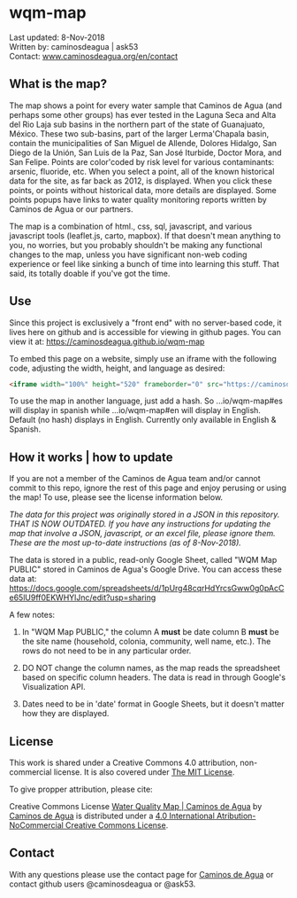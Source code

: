 # wqm-map
Last updated: 8-Nov-2018  
Written by: caminosdeagua | ask53   
Contact: www.caminosdeagua.org/en/contact  

## What is the map?
The map shows a point for every water sample that Caminos de Agua (and perhaps some other groups) has ever tested in the Laguna Seca and Alta del Rio Laja sub basins in the northern part of the state of Guanajuato, México. These two sub-basins, part of the larger Lerma'Chapala basin, contain the municipalities of San Miguel de Allende, Dolores Hidalgo, San Diego de la Unión, San Luis de la Paz, San José Iturbide, Doctor Mora, and San Felipe. Points are color'coded by risk level for various contaminants: arsenic, fluoride, etc. When you select a point, all of the known historical data for the site, as far back as 2012, is displayed. When you click these points, or points without historical data, more details are displayed. Some points popups have links to water quality monitoring reports written by Caminos de Agua or our partners.

The map is a combination of html., css, sql, javascript, and various javascript tools (leaflet.js, carto, mapbox). If that doesn't mean anything to you, no worries, but you probably shouldn't be making any functional changes to the map, unless you have significant non-web coding experience or feel like sinking a bunch of time into learning this stuff. That said, its totally doable if you've got the time. 

## Use
Since this project is exclusively a "front end" with no server-based code, it lives here on github and is accessible for viewing in github pages. You can view it at: https://caminosdeagua.github.io/wqm-map

To embed this page on a website, simply use an iframe with the following code, adjusting the width, height, and language as desired:

```html
<iframe width="100%" height="520" frameborder="0" src="https://caminosdeagua.github.io/wqm-map#en" allowfullscreen webkitallowfullscreen mozallowfullscreen oallowfullscreen msallowfullscreen></iframe>
```

To use the map in another language, just add a hash. So ...io/wqm-map#es will display in spanish while ...io/wqm-map#en will display in English. Default (no hash) displays in English. Currently only available in English & Spanish.

## How it works | how to update
If you are not a member of the Caminos de Agua team and/or cannot commit to this repo, ignore the rest of this page and enjoy perusing or using the map! To use, please see the license information below. 

*The data for this project was originally stored in a JSON in this repository. THAT IS NOW OUTDATED. If you have any instructions for updating the map that involve a JSON, javascript, or an excel file, please ignore them. These are the most up-to-date instructions (as of 8-Nov-2018).*

The data is stored in a public, read-only Google Sheet, called "WQM Map PUBLIC" stored in Caminos de Agua's Google Drive. You can access these data at:
https://docs.google.com/spreadsheets/d/1pUrg48cqrHdYrcsGww0g0pAcCe65lU9ff0EKWHYlJnc/edit?usp=sharing

A few notes:
1. In "WQM Map PUBLIC," the column A **must** be date column B **must** be the site name (household, colonia, community, well name, etc.). The rows do not need to be in any particular order.

2. DO NOT change the column names, as the map reads the spreadsheet based on specific column headers. The data is read in through Google's Visualization API. 

3. Dates need to be in 'date' format in Google Sheets, but it doesn't matter how they are displayed. 

## License
This work is shared under a Creative Commons 4.0 attribution, non-commercial license. It is also covered under [The MIT License](https://opensource.org/licenses/MIT). 

To give propper attribution, please cite:

Creative Commons License
[Water Quality Map | Caminos de Agua](https://caminosdeagua.github.io/wqm-map) by [Caminos de Agua](https://www.caminosdeagua.org) is distributed under a [4.0 International Atribution-NoCommercial Creative Commons License](https://creativecommons.org/share-your-work/licensing-types-examples/).

## Contact
With any questions please use the contact page for [Caminos de Agua](caminosdeagua.org) or contact github users @caminosdeagua or @ask53. 


